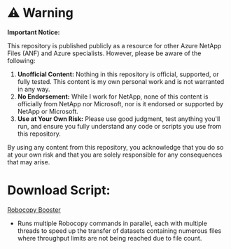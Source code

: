 # ⚠️ Warning

**Important Notice:**

This repository is published publicly as a resource for other Azure NetApp Files (ANF) and Azure specialists. However, please be aware of the following:

1. **Unofficial Content:** Nothing in this repository is official, supported, or fully tested. This content is my own personal work and is not warranted in any way.
2. **No Endorsement:** While I work for NetApp, none of this content is officially from NetApp nor Microsoft, nor is it endorsed or supported by NetApp or Microsoft.
3. **Use at Your Own Risk:** Please use good judgment, test anything you'll run, and ensure you fully understand any code or scripts you use from this repository.

By using any content from this repository, you acknowledge that you do so at your own risk and that you are solely responsible for any consequences that may arise.


# Download Script:
[Robocopy Booster](https://github.com/tvanroo/public-anf-toolbox/blob/main/Robocopy%20Booster/robocopy-booster.ps1)
- Runs multiple Robocopy commands in parallel, each with multiple threads to speed up the transfer of datasets containing numerous files where throughput limits are not being reached due to file count.
